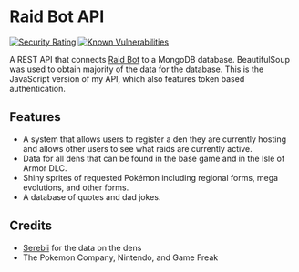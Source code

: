 # Raid Bot API
[![Security Rating](https://sonarcloud.io/api/project_badges/measure?project=dylanaz45_raid-bot-api-js&metric=security_rating)](https://sonarcloud.io/dashboard?id=dylanaz45_raid-bot-api-js)
[![Known Vulnerabilities](https://snyk.io/test/github/dylanaz45/raid-bot-api-js/badge.svg?targetFile=package.json)](https://snyk.io/test/github/dylanaz45/raid-bot-api-js?targetFile=package.json)

A REST API that connects [Raid Bot](https://github.com/dylanaz45/raid-bot) to a MongoDB database. BeautifulSoup was 
used to obtain majority of the data for the database. This is the JavaScript version of my API, which also features
token based authentication.

## Features 
* A system that allows users to register a den they are currently hosting and allows other users to see what raids are
currently active.
* Data for all dens that can be found in the base game and in the Isle of Armor DLC.
* Shiny sprites of requested Pokémon including regional forms, mega evolutions, and other forms.
* A database of quotes and dad jokes.

## Credits
* [Serebii](https://serebii.net/) for the data on the dens
* The Pokemon Company, Nintendo, and Game Freak
